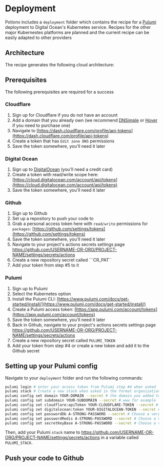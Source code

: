 # Deployment
Potionx includes a ```deployment``` folder which contains the recipe for a [Pulumi](https://www.pulumi.com/) deployment to Digital Ocean's Kubernetes service.
Recipes for the other major Kubernestes platforms are planned and the current recipe can be easily adapted to other providers

## Architecture
The recipe generates the following cloud architecture:

## Prerequisites
The following prerequisites are required for a success

### Cloudflare
1. Sign up for Cloudflare if you do not have an account
2. Add a domain that you already own (we recommend [DNSimple](https://dnsimple.com/) or [Hover](https://www.hover.com/) if you need to purchase one)
3. Navigate to [https://dash.cloudflare.com/profile/api-tokens](https://dash.cloudflare.com/profile/api-tokens)
4. Create a token that has ```Edit zone DNS``` permissions
5. Save the token somewhere, you'll need it later

### Digital Ocean
1. Sign up to [DigitalOcean](https://digitalocean.com) (you'll need a credit card)
2. Create a token with read/write scope here: [https://cloud.digitalocean.com/account/api/tokens](https://cloud.digitalocean.com/account/api/tokens)
3. Save the token somewhere, you'll need it later

### Github
1. Sign up to Github
2. Set up a repository to push your code to
3. Grab a personal access token here with ```read/write``` permissions for ```packages```: [https://github.com/settings/tokens](https://github.com/settings/tokens)
4. Save the token somewhere, you'll need it later
5. Navigate to your project's actions secrets settings page https://github.com/USERNAME-OR-ORG/PROJECT-NAME/settings/secrets/actions
6. Create a new repository secret called ```CR_PAT``
7. Add your token from step #5 to it

### Pulumi
1. Sign up to Pulumi
2. Select the Kubernetes option
3. Install the Pulumi CLI: [https://www.pulumi.com/docs/get-started/install/](https://www.pulumi.com/docs/get-started/install/)
4. Create a Pulumi access token: [https://app.pulumi.com/account/tokens](https://app.pulumi.com/account/tokens)
5. Save the token somewhere, you'll need it later
6. Back in Github, navigate to your project's actions secrets settings page https://github.com/USERNAME-OR-ORG/PROJECT-NAME/settings/secrets/actions
7. Create a new repository secret called ```PULUMI_TOKEN```
8. Add your token from step #4 or create a new token and add it to the Github secret

## Setting up your Pulumi config
Navigate to your ```deployment``` folder and run the following commands:
```sh
pulumi login # enter your access token from Pulumi step #4 when asked
pulumi stack # Create a new stack when asked in the format organization-name/stack, where organization-name is your username by default
pulumi config set domain YOUR-DOMAIN --secret # the domain you added to Cloudflare
pulumi config set subdomain YOUR-SUBDOMAIN --secret # www for example
pulumi config set cloudflare:apiToken YOUR-CLOUDFLARE-TOKEN --secret # from step 5 of the Cloudflare set up
pulumi config set digitalocean:token YOUR-DIGITALOCEAN-TOKEN --secret # from step 3 of the DigitalOcean set up
pulumi config set passwordDb A-STRONG-PASSWORD --secret # Choose a very strong password for your database user, mix phx.gen.secret can help
pulumi config set passwordRedis A-STRONG-PASSWORD --secret # Choose a very strong password for your Redis user, mix phx.gen.secret can help
pulumi config set secretKeyBase A-STRONG-PASSWORD --secret # Choose a very strong password for your Redis user, mix phx.gen.secret can help
```
Then, add your Pulumi ```stack``` name to https://github.com/USERNAME-OR-ORG/PROJECT-NAME/settings/secrets/actions in a variable called ```PULUMI_STACK```.

## Push your code to Github
